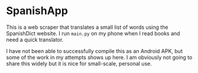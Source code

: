 # SpanishApp

This is a web scraper that translates a small list of words using the SpanishDict website. I run `main.py` on my phone when I read books and need a quick translator.

I have not been able to successfully compile this as an Android APK, but some of the work in my attempts shows up here. I am obviously not going to share this widely but it is nice for small-scale, personal use.